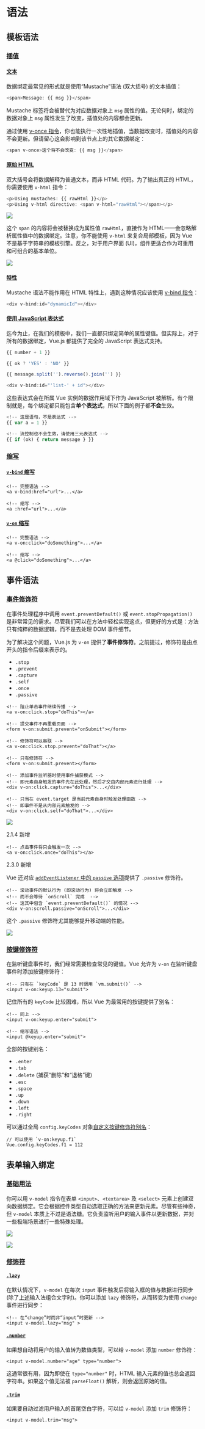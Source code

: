 # 语法

## 模板语法

### [插值](https://vuejs.bootcss.com/v2/guide/syntax.html#%E6%8F%92%E5%80%BC) <a id="&#x63D2;&#x503C;"></a>

#### [文本](https://vuejs.bootcss.com/v2/guide/syntax.html#%E6%96%87%E6%9C%AC) <a id="&#x6587;&#x672C;"></a>

数据绑定最常见的形式就是使用“Mustache”语法 \(双大括号\) 的文本插值：

```javascript
<span>Message: {{ msg }}</span>
```

Mustache 标签将会被替代为对应数据对象上 `msg` 属性的值。无论何时，绑定的数据对象上 `msg` 属性发生了改变，插值处的内容都会更新。

通过使用 [v-once 指令](https://vuejs.bootcss.com/v2/api/#v-once)，你也能执行一次性地插值，当数据改变时，插值处的内容不会更新。但请留心这会影响到该节点上的其它数据绑定：

```javascript
<span v-once>这个将不会改变: {{ msg }}</span>
```

#### [原始 HTML](https://vuejs.bootcss.com/v2/guide/syntax.html#%E5%8E%9F%E5%A7%8B-HTML) <a id="&#x539F;&#x59CB;-HTML"></a>

双大括号会将数据解释为普通文本，而非 HTML 代码。为了输出真正的 HTML，你需要使用 `v-html` 指令：

```javascript
<p>Using mustaches: {{ rawHtml }}</p>
<p>Using v-html directive: <span v-html="rawHtml"></span></p>
```

![](../.gitbook/assets/image%20%2812%29.png)

 这个 `span` 的内容将会被替换成为属性值 `rawHtml`，直接作为 HTML——会忽略解析属性值中的数据绑定。注意，你不能使用 `v-html` 来复合局部模板，因为 Vue 不是基于字符串的模板引擎。反之，对于用户界面 \(UI\)，组件更适合作为可重用和可组合的基本单位。

![](../.gitbook/assets/image.png)

#### [特性](https://vuejs.bootcss.com/v2/guide/syntax.html#%E7%89%B9%E6%80%A7) <a id="&#x7279;&#x6027;"></a>

Mustache 语法不能作用在 HTML 特性上，遇到这种情况应该使用 [v-bind 指令](https://vuejs.bootcss.com/v2/api/#v-bind)：

```javascript
<div v-bind:id="dynamicId"></div>
```

#### [使用 JavaScript 表达式](https://vuejs.bootcss.com/v2/guide/syntax.html#%E4%BD%BF%E7%94%A8-JavaScript-%E8%A1%A8%E8%BE%BE%E5%BC%8F) <a id="&#x4F7F;&#x7528;-JavaScript-&#x8868;&#x8FBE;&#x5F0F;"></a>

迄今为止，在我们的模板中，我们一直都只绑定简单的属性键值。但实际上，对于所有的数据绑定，Vue.js 都提供了完全的 JavaScript 表达式支持。

```javascript
{{ number + 1 }}

{{ ok ? 'YES' : 'NO' }}

{{ message.split('').reverse().join('') }}

<div v-bind:id="'list-' + id"></div>
```

 这些表达式会在所属 Vue 实例的数据作用域下作为 JavaScript 被解析。有个限制就是，每个绑定都只能包含**单个表达式**，所以下面的例子都**不会**生效。

```javascript
<!-- 这是语句，不是表达式 -->
{{ var a = 1 }}

<!-- 流控制也不会生效，请使用三元表达式 -->
{{ if (ok) { return message } }}
```

### [缩写](https://vuejs.bootcss.com/v2/guide/syntax.html#%E7%BC%A9%E5%86%99) <a id="&#x7F29;&#x5199;"></a>

#### [`v-bind` 缩写](https://vuejs.bootcss.com/v2/guide/syntax.html#v-bind-%E7%BC%A9%E5%86%99) <a id="v-bind-&#x7F29;&#x5199;"></a>

```markup
<!-- 完整语法 -->
<a v-bind:href="url">...</a>

<!-- 缩写 -->
<a :href="url">...</a>
```

#### [`v-on` 缩写](https://vuejs.bootcss.com/v2/guide/syntax.html#v-on-%E7%BC%A9%E5%86%99) <a id="v-on-&#x7F29;&#x5199;"></a>

```markup
<!-- 完整语法 -->
<a v-on:click="doSomething">...</a>

<!-- 缩写 -->
<a @click="doSomething">...</a>
```

## 事件语法



### [事件修饰符](https://vuejs.bootcss.com/v2/guide/events.html#%E4%BA%8B%E4%BB%B6%E4%BF%AE%E9%A5%B0%E7%AC%A6) <a id="&#x4E8B;&#x4EF6;&#x4FEE;&#x9970;&#x7B26;"></a>

在事件处理程序中调用 `event.preventDefault()` 或 `event.stopPropagation()` 是非常常见的需求。尽管我们可以在方法中轻松实现这点，但更好的方式是：方法只有纯粹的数据逻辑，而不是去处理 DOM 事件细节。

为了解决这个问题，Vue.js 为 `v-on` 提供了**事件修饰符**。之前提过，修饰符是由点开头的指令后缀来表示的。

* `.stop`
* `.prevent`
* `.capture`
* `.self`
* `.once`
* `.passive`



```markup
<!-- 阻止单击事件继续传播 -->
<a v-on:click.stop="doThis"></a>

<!-- 提交事件不再重载页面 -->
<form v-on:submit.prevent="onSubmit"></form>

<!-- 修饰符可以串联 -->
<a v-on:click.stop.prevent="doThat"></a>

<!-- 只有修饰符 -->
<form v-on:submit.prevent></form>

<!-- 添加事件监听器时使用事件捕获模式 -->
<!-- 即元素自身触发的事件先在此处理，然后才交由内部元素进行处理 -->
<div v-on:click.capture="doThis">...</div>

<!-- 只当在 event.target 是当前元素自身时触发处理函数 -->
<!-- 即事件不是从内部元素触发的 -->
<div v-on:click.self="doThat">...</div>
```

![](../.gitbook/assets/image%20%286%29.png)

 2.1.4 新增

```markup
<!-- 点击事件将只会触发一次 -->
<a v-on:click.once="doThis"></a>
```

 2.3.0 新增

 Vue 还对应 [`addEventListener` 中的 `passive` 选项](https://developer.mozilla.org/en-US/docs/Web/API/EventTarget/addEventListener#Parameters)提供了 `.passive` 修饰符。

```markup
<!-- 滚动事件的默认行为 (即滚动行为) 将会立即触发 -->
<!-- 而不会等待 `onScroll` 完成  -->
<!-- 这其中包含 `event.preventDefault()` 的情况 -->
<div v-on:scroll.passive="onScroll">...</div>
```

 这个 `.passive` 修饰符尤其能够提升移动端的性能。

![](../.gitbook/assets/image%20%2816%29.png)

### [按键修饰符](https://vuejs.bootcss.com/v2/guide/events.html#%E6%8C%89%E9%94%AE%E4%BF%AE%E9%A5%B0%E7%AC%A6) <a id="&#x6309;&#x952E;&#x4FEE;&#x9970;&#x7B26;"></a>

在监听键盘事件时，我们经常需要检查常见的键值。Vue 允许为 `v-on` 在监听键盘事件时添加按键修饰符：

```markup
<!-- 只有在 `keyCode` 是 13 时调用 `vm.submit()` -->
<input v-on:keyup.13="submit">
```

 记住所有的 `keyCode` 比较困难，所以 Vue 为最常用的按键提供了别名：

```markup
<!-- 同上 -->
<input v-on:keyup.enter="submit">

<!-- 缩写语法 -->
<input @keyup.enter="submit">
```

全部的按键别名：

* `.enter`
* `.tab`
* `.delete` \(捕获“删除”和“退格”键\)
* `.esc`
* `.space`
* `.up`
* `.down`
* `.left`
* `.right`

可以通过全局 `config.keyCodes` 对象[自定义按键修饰符别名](https://vuejs.bootcss.com/v2/api/#keyCodes)：

```markup
// 可以使用 `v-on:keyup.f1`
Vue.config.keyCodes.f1 = 112
```

## 表单输入绑定

### [基础用法](https://vuejs.bootcss.com/v2/guide/forms.html#%E5%9F%BA%E7%A1%80%E7%94%A8%E6%B3%95) <a id="&#x57FA;&#x7840;&#x7528;&#x6CD5;"></a>

你可以用 `v-model` 指令在表单 `<input>`、`<textarea>` 及 `<select>` 元素上创建双向数据绑定。它会根据控件类型自动选取正确的方法来更新元素。尽管有些神奇，但 `v-model` 本质上不过是语法糖。它负责监听用户的输入事件以更新数据，并对一些极端场景进行一些特殊处理。

![](../.gitbook/assets/image%20%284%29.png)

![](../.gitbook/assets/image%20%2818%29.png)



### [修饰符](https://vuejs.bootcss.com/v2/guide/forms.html#%E4%BF%AE%E9%A5%B0%E7%AC%A6) <a id="&#x4FEE;&#x9970;&#x7B26;"></a>

#### [`.lazy`](https://vuejs.bootcss.com/v2/guide/forms.html#lazy) <a id="lazy"></a>

在默认情况下，`v-model` 在每次 `input` 事件触发后将输入框的值与数据进行同步 \(除了[上述](https://vuejs.bootcss.com/v2/guide/forms.html#vmodel-ime-tip)输入法组合文字时\)。你可以添加 `lazy` 修饰符，从而转变为使用 `change`事件进行同步：

```markup
<!-- 在“change”时而非“input”时更新 -->
<input v-model.lazy="msg" >
```

#### [`.number`](https://vuejs.bootcss.com/v2/guide/forms.html#number) <a id="number"></a>

如果想自动将用户的输入值转为数值类型，可以给 `v-model` 添加 `number` 修饰符：

```markup
<input v-model.number="age" type="number">
```

这通常很有用，因为即使在 `type="number"` 时，HTML 输入元素的值也总会返回字符串。如果这个值无法被 `parseFloat()` 解析，则会返回原始的值。

#### [`.trim`](https://vuejs.bootcss.com/v2/guide/forms.html#trim) <a id="trim"></a>

如果要自动过滤用户输入的首尾空白字符，可以给 `v-model` 添加 `trim` 修饰符：

```markup
<input v-model.trim="msg">
```



